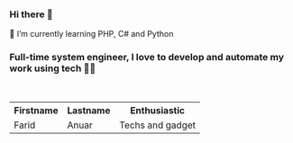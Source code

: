 ### Hi there 👋

<!--
**faridanuar21/faridanuar21** is a ✨ _special_ ✨ repository because its `README.md` (this file) appears on your GitHub profile.

Here are some ideas to get you started:

- 🔭 I’m currently working on ...
- 🌱 I’m currently learning ...
- 👯 I’m looking to collaborate on ...
- 🤔 I’m looking for help with ...
- 💬 Ask me about ...
- 📫 How to reach me: ...
- 😄 Pronouns: ...
- ⚡ Fun fact: ...
-->

🌱 I’m currently learning PHP, C# and Python

<h3>Full-time system engineer, I love to develop and automate my work using tech 👨‍💻 </h3>
<br>

<table style="width:90%">
  <tr>
    <th>Firstname</th>
    <th>Lastname</th> 
    <th>Enthusiastic</th>
  </tr>
  <tr>
    <td>Farid</td>
    <td>Anuar</td>
    <td>Techs and gadget</td>
  </tr>
</table>



